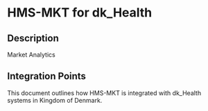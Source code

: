 # HMS-MKT for dk_Health

## Description

Market Analytics

## Integration Points

This document outlines how HMS-MKT is integrated with dk_Health systems in Kingdom of Denmark.

